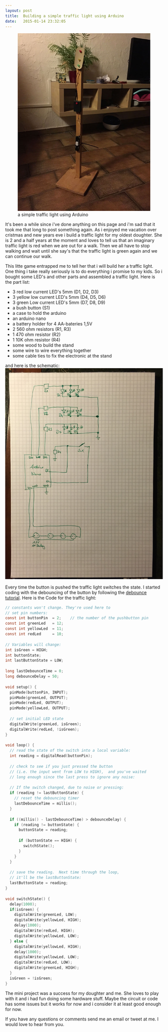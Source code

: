 ```yaml
---
layout: post
title:  Building a simple traffic light using Arduino
date:   2015-01-14 23:32:05
---
```


<figure class="intro-image">
  <img
    src="/img/traffic-light.jpg"
    alt="a simple traffic light using arduino">
    <figcaption>a simple traffic light using Arduino</figcaption>
</figure>
It's been a while since i've done anything on this page and i'm sad that it took
me that long to post something again. As i enjoyed me vacation over cristmas
and new years eve i build a traffic light for my oldest doughter. She is 2 and
a half years at the moment and loves to tell us that an imaginary traffic light
is red when we are out for a walk. Then we all have to stop walking and wait
until she say's that the traffic light is green again and we can continue our
walk.

This litte game entrapped me to tell her that i will build her a traffic light.
One thing i take really seriously is to do everything i promise to my kids. So
i bought some LED's and other parts and assembled a traffic light. Here is the
part list:

  * 3 red low current LED's 5mm (D1, D2, D3)
  * 3 yellow low current LED's 5mm (D4, D5, D6)
  * 3 green Low current LED's 5mm (D7, D8, D9)
  * a bush button (S1)
  * a case to hold the arduino
  * an arduino nano
  * a battery holder for 4 AA-bateries 1,5V
  * 2 560 ohm resistors (R1, R3)
  * 1 470 ohm resistor (R2)
  * 1 10K ohm resistor (R4)
  * some wood to build the stand
  * some wire to wire everything together
  * some cable ties to fix the electronic at the stand

and here is the schematic: ![schematic for a traffic light with arduino](/img/traffic-light-circuit.jpg)

Every time the button is pushed the traffic light switches the state. I started
coding with the debouncing of the button by following the [debounce
tutorial](http://arduino.cc/en/Tutorial/Debounce). Here is the Code for the
traffic light:

```c
// constants won't change. They're used here to
// set pin numbers:
const int buttonPin  = 2;    // the number of the pushbutton pin
const int greenLed   = 12;
const int yellowLed  = 11;
const int redLed     = 10;

// Variables will change:
int isGreen = HIGH;
int buttonState;
int lastButtonState = LOW;

long lastDebounceTime = 0;
long debounceDelay = 50;

void setup() {
  pinMode(buttonPin, INPUT);
  pinMode(greenLed, OUTPUT);
  pinMode(redLed, OUTPUT);
  pinMode(yellowLed, OUTPUT);

  // set initial LED state
  digitalWrite(greenLed, isGreen);
  digitalWrite(redLed, !isGreen);
}

void loop() {
  // read the state of the switch into a local variable:
  int reading = digitalRead(buttonPin);

  // check to see if you just pressed the button
  // (i.e. the input went from LOW to HIGH),  and you've waited
  // long enough since the last press to ignore any noise:

  // If the switch changed, due to noise or pressing:
  if (reading != lastButtonState) {
    // reset the debouncing timer
    lastDebounceTime = millis();
  }

  if ((millis() - lastDebounceTime) > debounceDelay) {
    if (reading != buttonState) {
      buttonState = reading;

      if (buttonState == HIGH) {
        switchState();
      }
    }
  }

  // save the reading.  Next time through the loop,
  // it'll be the lastButtonState:
  lastButtonState = reading;
}

void switchState() {
  delay(1000);
  if(isGreen) {
    digitalWrite(greenLed, LOW);
    digitalWrite(yellowLed, HIGH);
    delay(1000);
    digitalWrite(redLed, HIGH);
    digitalWrite(yellowLed, LOW);
  } else {
    digitalWrite(yellowLed, HIGH);
    delay(1000);
    digitalWrite(yellowLed, LOW);
    digitalWrite(redLed, LOW);
    digitalWrite(greenLed, HIGH);
  }
  isGreen = !isGreen;
}

```

The mini project was a success for my doughter and me. She loves to play with
it and i had fun doing some hardware stuff. Maybe the circuit or code has some
issues but it works for now and i consider it at least good enough for now.

If you have any questions or comments send me an email or tweet at me. I would
love to hear from you.
